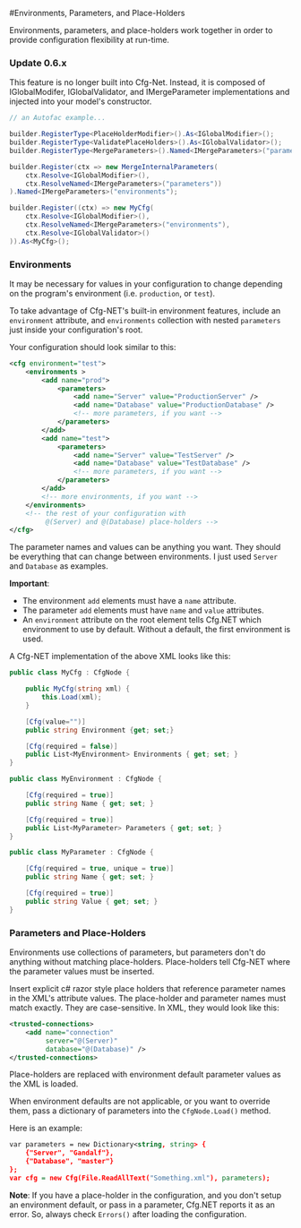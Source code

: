 #Environments, Parameters, and Place-Holders

Environments, parameters, and place-holders work together in order
to provide configuration flexibility at run-time.

### Update 0.6.x
This feature is no longer built into Cfg-Net. 
Instead, it is composed of IGlobalModifer, 
IGlobalValidator, and IMergeParameter implementations 
and injected into your model's constructor.

```csharp
// an Autofac example...

builder.RegisterType<PlaceHolderModifier>().As<IGlobalModifier>();
builder.RegisterType<ValidatePlaceHolders>().As<IGlobalValidator>();
builder.RegisterType<MergeParameters>().Named<IMergeParameters>("parameters");

builder.Register(ctx => new MergeInternalParameters(
    ctx.Resolve<IGlobalModifier>(), 
    ctx.ResolveNamed<IMergeParameters>("parameters"))
).Named<IMergeParameters>("environments");

builder.Register((ctx) => new MyCfg(
    ctx.Resolve<IGlobalModifier>(),
    ctx.ResolveNamed<IMergeParameters>("environments"),
    ctx.Resolve<IGlobalValidator>()
)).As<MyCfg>();
```


### Environments
It may be necessary for values in your configuration to
change depending on the program's environment (i.e. `production`, or `test`).

To take advantage of Cfg-NET's built-in environment features, include
an `environment` attribute, and `environments` collection with nested 
`parameters` just inside your configuration's root.

Your configuration should look similar to this:

```xml
<cfg environment="test">
    <environments >
        <add name="prod">
            <parameters>
                <add name="Server" value="ProductionServer" />
                <add name="Database" value="ProductionDatabase" />
                <!-- more parameters, if you want -->
            </parameters>
        </add>
        <add name="test">
            <parameters>
                <add name="Server" value="TestServer" />
                <add name="Database" value="TestDatabase" />
                <!-- more parameters, if you want -->
            </parameters>
        </add>
        <!-- more environments, if you want -->
    </environments>
    <!-- the rest of your configuration with 
         @(Server) and @(Database) place-holders -->
</cfg>
```

The parameter names and values can be anything you want.
They should be everything that can change between environments.
I just used `Server` and `Database` as examples.

**Important**:  

* The environment `add` elements must have a `name` attribute.
* The parameter `add` elements must have `name` and `value` attributes.
* An `environment` attribute on the root element tells Cfg.NET which
environment to use by default. Without a default, the first 
environment is used.

A Cfg-NET implementation of the above XML looks like this:

```csharp
public class MyCfg : CfgNode {

    public MyCfg(string xml) {
        this.Load(xml);
    }

    [Cfg(value="")]
    public string Environment {get; set;}

    [Cfg(required = false)]
    public List<MyEnvironment> Environments { get; set; }
}

public class MyEnvironment : CfgNode {

    [Cfg(required = true)]
    public string Name { get; set; }

    [Cfg(required = true)]
    public List<MyParameter> Parameters { get; set; }
}

public class MyParameter : CfgNode {

    [Cfg(required = true, unique = true)]
    public string Name { get; set; }

    [Cfg(required = true)]
    public string Value { get; set; }
}
```

### Parameters and Place-Holders
Environments use collections of parameters, but parameters don't do anything
without matching place-holders. Place-holders tell Cfg-NET where the parameter
values must be inserted.

Insert explicit c# razor style place holders that reference parameter names in
the XML's attribute values. The place-holder and parameter names must match
exactly.  They are case-sensitive. In XML, they would look like this:

```xml
<trusted-connections>
    <add name="connection" 
         server="@(Server)" 
         database="@(Database)" />
</trusted-connections>
```

Place-holders are replaced with environment default parameter values as the XML is loaded.

When environment defaults are not applicable,
or you want to override them, pass a dictionary
of parameters into the `CfgNode.Load()` method.

Here is an example:

```xml
var parameters = new Dictionary<string, string> {
    {"Server", "Gandalf"},
    {"Database", "master"}
};
var cfg = new Cfg(File.ReadAllText("Something.xml"), parameters);
```

**Note**: If you have a place-holder in the configuration,
and you don't setup an environment default, or pass in a parameter, Cfg.NET
reports it as an error. So, always check `Errors()` after loading 
the configuration.